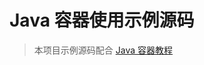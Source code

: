 # Java 容器使用示例源码

> 本项目示例源码配合 [Java 容器教程](https://github.com/kamalyes/javacore/tree/master/docs/container)
